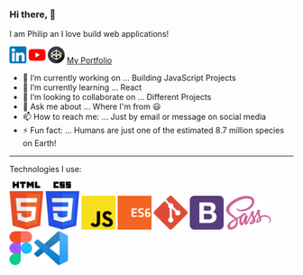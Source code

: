 ### Hi there, 👋

I am Philip an I love build web applications! 

[<img src="/assets/linkedin.png" width="30">](https://www.linkedin.com/in/philip-hinchsliff/) [<img src="/assets/youtube.png" width="30">](https://www.youtube.com/channel/UCjHdpf8Osw8L3yqh67-4YVg) [<img src="/assets/codepen.png" width="30">](https://codepen.io/neo90sr) [My Portfolio](https://philhinchportfolio.netlify.app/)



- 🔭 I’m currently working on ... Building JavaScript Projects
- 🌱 I’m currently learning ... React
- 👯 I’m looking to collaborate on ... Different Projects
- 💬 Ask me about ... Where I'm from :smiley:
- 📫 How to reach me: ... Just by email or message on social media 
- ⚡ Fun fact: ... Humans are just one of the estimated 8.7 million species on Earth!

---

Technologies I use:


<img src="/assets/htmllogo.svg" width="60"> <img src="/assets/csslogo.svg" width="60"> <img src="/assets/jslogo.svg" width="60"> <img src="/assets/es6logo.svg" width="60"> <img src="/assets/gitlogo.png" width="60"> <img src="/assets/bootstraplogo.svg" width="60"> <img src="/assets/sasslogo.svg" width="80"> <img src="/assets/figmalogo.svg" width="40"> <img src="/assets/vscodelogo.svg" width="60">








